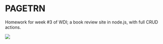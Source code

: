 # PAGETRN
Homework for week #3 of WDI; a book review site in node.js, with full CRUD actions.

![](http://i13.photobucket.com/albums/a296/BexB/Screenshot%202016-09-23%2013.55.37.png)